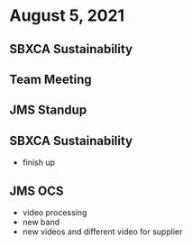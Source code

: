 # August 5, 2021

## SBXCA Sustainability

## Team Meeting

## JMS Standup

## SBXCA Sustainability
- finish up

## JMS OCS
- video processing
- new band
- new videos and different video for supplier